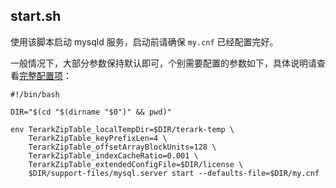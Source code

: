 ## start.sh

使用该脚本启动 mysqld 服务，启动前请确保 `my.cnf` 已经配置完好。

一般情况下，大部分参数保持默认即可，个别需要配置的参数如下，具体说明请查看[完整配置项](config_data_loading.md)：

```
#!/bin/bash

DIR="$(cd "$(dirname "$0")" && pwd)"

env TerarkZipTable_localTempDir=$DIR/terark-temp \
    TerarkZipTable_keyPrefixLen=4 \
    TerarkZipTable_offsetArrayBlockUnits=128 \
    TerarkZipTable_indexCacheRatio=0.001 \
    TerarkZipTable_extendedConfigFile=$DIR/license \
    $DIR/support-files/mysql.server start --defaults-file=$DIR/my.cnf
```
